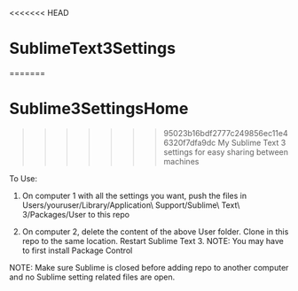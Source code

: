 <<<<<<< HEAD
# SublimeText3Settings
=======
# Sublime3SettingsHome
>>>>>>> 95023b16bdf2777c249856ec11e46320f7dfa9dc
My Sublime Text 3 settings for easy sharing between machines

To Use:
1. On computer 1 with all the settings you want, push the files in Users/youruser/Library/Application\ Support/Sublime\ Text\  3/Packages/User to this repo

2. On computer 2, delete the content of the above User folder. Clone in this repo to the same location. Restart Sublime Text 3.
NOTE: You may have to first install Package Control

NOTE: Make sure Sublime is closed before adding repo to another computer and no Sublime setting related files are open.
